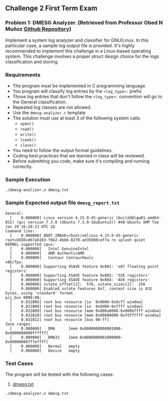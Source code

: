 ## Challenge 2 First Term Exam

### Problem 1: DMESG Analyzer. (Retrieved from Professor Obed N Muñoz [Github Repository](https://github.com/CodersSquad/ap-labs/blob/master/challenges/chal2/dmesg-analyzer.md))

Implement a system log analyzer and classifier for GNU/Linux. In this particular case, a sample log output file is provided. It's highly recommended to implement this challenge in a Linux-based operating system. This challenge involves a proper struct design choice for the logs classification and storing.

### Requirements
- The program must be implemented in C programming language.
- You program will classify log entries by the ```<log_type>:``` prefix
- Those log entries that don't follow the ```<log_type>:``` convention will go to the General classification.
- Repeated log classes are not allowed.
- Use the ```dmesg-analyzer.c``` template
- The solution must use at least 3 of the following system calls:
  - ```open()```
  - ```read()```
  - ```write()```
  - ```lseek()```
  - ```close()```
- You need to follow the output format guidelines.
- Coding best practices that we learned in class will be reviewed.
- Before submitting you code, make sure it's compiling and running correctly.

### Sample Execution

```./dmesg-analizer.o dmesg.txt```

### Sample Expected output file ```dmesg_report.txt```

```
General:
  [    0.000000] Linux version 4.15.0-45-generic (buildd@lgw01-amd64-031) (gcc version 7.3.0 (Ubuntu 7.3.0-16ubuntu3)) #48-Ubuntu SMP Tue Jan 29 16:28:13 UTC 2$
Command line:
  [    0.000000] BOOT_IMAGE=/boot/vmlinuz-4.15.0-45-generic root=UUID=d67ab183-f0e2-4bb6-8270-ad35088cef7a ro splash quiet
KERNEL supported cpus:
  [    0.000000]   Intel GenuineIntel
  [    0.000000]   AMD AuthenticAMD
  [    0.000000]   Centaur CentaurHauls
x86/fpu:
  [    0.000000] Supporting XSAVE feature 0x001: 'x87 floating point registers'
  [    0.000000] Supporting XSAVE feature 0x002: 'SSE registers'
  [    0.000000] Supporting XSAVE feature 0x004: 'AVX registers'
  [    0.000000] xstate_offset[2]:  576, xstate_sizes[2]:  256
  [    0.000000] Enabled xstate features 0x7, context size is 832 bytes, using 'standard' format.
pci_bus 0000:00:
  [    0.032806] root bus resource [io  0x0000-0x0cf7 window]
  [    0.032808] root bus resource [io  0x0d00-0xffff window]
  [    0.032809] root bus resource [mem 0x000a0000-0x000bffff window]
  [    0.032810] root bus resource [mem 0x80000000-0xfdffffff window]
  [    0.032812] root bus resource [bus 00-ff]
Zone ranges:
  [    0.000000]   DMA      [mem 0x0000000000001000-0x0000000000ffffff]
  [    0.000000]   DMA32    [mem 0x0000000001000000-0x000000007ffeffff]
  [    0.000000]   Normal   empty
  [    0.000000]   Device   empty
```

### Test Cases
The program will be tested with the following cases:

1. [dmesg.txt](https://github.com/RichiePalma/ap-labs/blob/master/challenges/chal2/dmesg.txt)

``` ./dmesg-analyzer.o dmesg.txt ```
